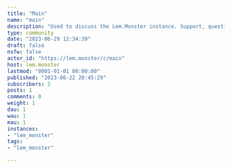 ```yaml
---
title: "Main" 
name: "main"
description: "Used to discuss the Lem.Monster instance. Support, questions, suggestions, etc. "
type: community
date: "2023-06-29 12:34:39"
draft: false
nsfw: false
actor_id: "https://lem.monster/c/main"
host: lem.monster
lastmod: "0001-01-01 00:00:00"
published: "2023-06-22 20:45:29"
subscribers: 2
posts: 1
comments: 0
weight: 1
dau: 1
wau: 1
mau: 1
instances:
- "lem_monster"
tags: 
- "lem_monster"

---
```

